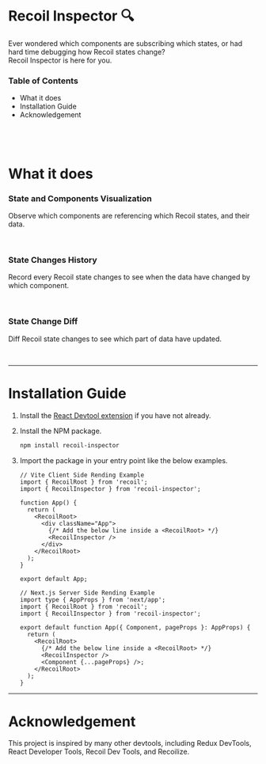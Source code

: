 # Recoil Inspector 🔍

Ever wondered which components are subscribing which states, or had hard time debugging how Recoil states change? <br/>
Recoil Inspector is here for you. <br/>

### Table of Contents

- What it does
- Installation Guide
- Acknowledgement

## <br/>

# What it does

### State and Components Visualization

Observe which components are referencing which Recoil states, and their data.

<br/>

### State Changes History

Record every Recoil state changes to see when the data have changed by which component.

<br/>

### State Change Diff

Diff Recoil state changes to see which part of data have updated.

<br/>

---

# Installation Guide

1. Install the [React Devtool extension](https://chromewebstore.google.com/detail/react-developer-tools/fmkadmapgofadopljbjfkapdkoienihi?hl=en-US&utm_source=ext_sidebar) if you have not already.

2. Install the NPM package.
   ```zsh
   npm install recoil-inspector
   ```
3. Import the package in your entry point like the below examples.

   ```tsx
   // Vite Client Side Rending Example
   import { RecoilRoot } from 'recoil';
   import { RecoilInspector } from 'recoil-inspector';

   function App() {
     return (
       <RecoilRoot>
         <div className="App">
           {/* Add the below line inside a <RecoilRoot> */}
           <RecoilInspector />
         </div>
       </RecoilRoot>
     );
   }

   export default App;
   ```

   ```tsx
   // Next.js Server Side Rending Example
   import type { AppProps } from 'next/app';
   import { RecoilRoot } from 'recoil';
   import { RecoilInspector } from 'recoil-inspector';

   export default function App({ Component, pageProps }: AppProps) {
     return (
       <RecoilRoot>
         {/* Add the below line inside a <RecoilRoot> */}
         <RecoilInspector />
         <Component {...pageProps} />;
       </RecoilRoot>
     );
   }
   ```

---

# Acknowledgement

This project is inspired by many other devtools, including Redux DevTools, React Developer Tools, Recoil Dev Tools, and Recoilize.
